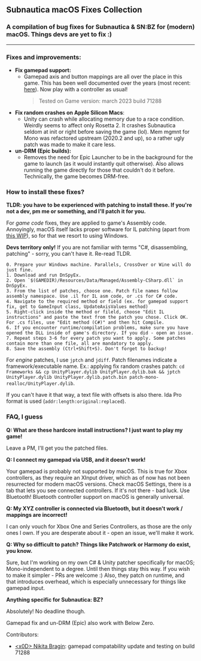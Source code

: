 ## Subnautica macOS Fixes Collection
### A compilation of bug fixes for Subnautica & SN:BZ for (modern) macOS. Things devs are yet to fix :)

---

### Fixes and improvements:
- **Fix gamepad support:**
  - Gamepad axis and button mappings are all over the place in this game. This has been well documented over the years (most recent: [here](https://steamcommunity.com/app/264710/discussions/3/1658943116242610940/)). Now play with a controller as usual!
    > Tested on Game version: march 2023 build 71288
- **Fix random crashes on Apple Silicon Macs**:
  - Unity can crash while allocating memory due to a race condition. Weirdly seems to affect only Rosetta 2. It crashes Subnautica seldom at init or right before saving the game (lol). Mem mgmnt for Mono was refactored upstream (2020.2 and up), so a rather ugly patch was made to make it care less.
- **un-DRM (Epic builds):**
  - Removes the need for Epic Launcher to be in the background for the game to launch (as it would instantly quit otherwise). Also allows running the game directly for those that couldn't do it before. Technically, the game becomes DRM-free.

### How to install these fixes?

**TLDR: you have to be experienced with patching to install these. If you're not a dev, pm me or something, and I'll patch it for you.** 

For _game code_ fixes, they are applied to game's Assembly code. Annoyingly, macOS itself lacks proper software for IL patching (apart from [this WIP](https://github.com/djsmax/sharply)), so for that we resort to using Windows.

**Devs territory only!** If you are not familiar with terms "C#, disassembling, patching" - sorry, you can't have it. Re-read TLDR. 

```
0. Prepare your Windows machine. Parallels, CrossOver or Wine will do just fine. 
1. Download and run DnSpyEx.
2. Open `$(GAMEDIR)/Resources/Data/Managed/Assembly-CSharp.dll` in DnSpyEx.
3. From the list of patches, choose one. Patch file names follow assembly namespace. Use .il for IL asm code, or .cs for C# code.
4. Navigate to the required method or field (ex. for gamepad support fix, get to GameInput class, UpdateAxisValues method)
5. Right-click inside the method or fileld, choose "Edit IL instructions" and paste the text from the patch you chose. Click OK. For .cs files, use "Edit method (C#)" and then hit Compile.
6. If you encounter runtime/compilation problems, make sure you have opened the DLL inside of game's directory. If you did - open an issue.
7. Repeat steps 3-6 for every patch you want to apply. Some patches contain more than one file, all are mandatory to apply.
8. Save the assembly (Ctrl+Shift+S). Don't forget to backup!
```

For _engine_ patches, I use `jptch` and `jdiff`. Patch filenames indicate a framework/executable name. Ex.: applying fix random crashes patch: `cd Frameworks && cp UnityPlayer.dylib UnityPlayer.dylib.bak && jptch UnityPlayer.dylib UnityPlayer.dylib.patch.bin patch-mono-realloc/UnityPlayer.dylib`.

If you can't have it that way, a text file with offsets is also there. Ida Pro format is used (`addr:length:original:replaced`).

### FAQ, I guess

**Q: What are these hardcore install instructions? I just want to play my game!**

Leave a PM, I'll get you the patched files.

**Q: I connect my gamepad via USB, and it doesn't work!** 

Your gamepad is probably not supported by macOS. This is true for Xbox controllers, as they require an XInput driver, which as of now has not been resurrected for modern macOS versions.
Check macOS Settings, there is a tab that lets you see connected controllers. If it's not there - bad luck. Use Bluetooth! Bluetooth controller support on macOS is generally universal. 

**Q: My XYZ controller is connected via Bluetooth, but it doesn't work / mappings are incorrect!**

I can only vouch for Xbox One and Series Controllers, as those are the only ones I own. If you are desperate about it - open an issue, we'll make it work.

**Q: Why so difficult to patch? Things like Patchwork or Harmony do exist, you know.**

Sure, but I'm working on my own C# & Unity patcher specifically for macOS; Mono-independent to a degree. Until then things stay this way. If you wish to make it simpler - PRs are welcome :) Also, they patch on runtime, and that introduces overhead, which is especially unnecessary for things like gamepad input.

**Anything specific for Subnautica: BZ?**

Absolutely! No deadline though.

Gamepad fix and un-DRM (Epic) also work with Below Zero.

Contributors:
- <a href="https://github.com/x-0D">&lt;x0D&gt; Nikita Bragin</a>: gamepad compatability update and testing on build 71288
